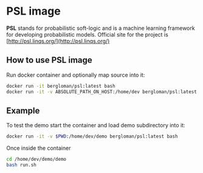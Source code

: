 # PSL image

**PSL** stands for probabilistic soft-logic and is a machine learning framework for developing probabilistic models. Official site for the project is [http://psl.linqs.org/](http://psl.linqs.org/)

## How to use PSL image

Run docker container and optionally map source into it:

```bash
docker run -it bergloman/psl:latest bash
docker run -it -v ABSOLUTE_PATH_ON_HOST:/home/dev bergloman/psl:latest bash
```

## Example

To test the demo start the container and load demo subdirectory into it:

```bash
docker run -it -v $PWD:/home/dev/demo bergloman/psl:latest bash
```

Once inside the container

```bash
cd /home/dev/demo/demo
bash run.sh
```
